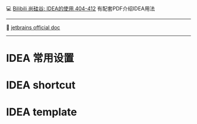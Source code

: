 :computer: [Bilibili 尚硅谷: IDEA的使用 404-412](https://www.bilibili.com/video/BV1Kb411W75N?p=406&vd_source=c6866d088ad067762877e4b6b23ab9df) 有配套PDF介绍IDEA用法

---

:book: [jetbrains official doc](https://www.jetbrains.com/help/idea/getting-help.html#contact-support)



---

# IDEA 常用设置

# IDEA shortcut

# IDEA template


